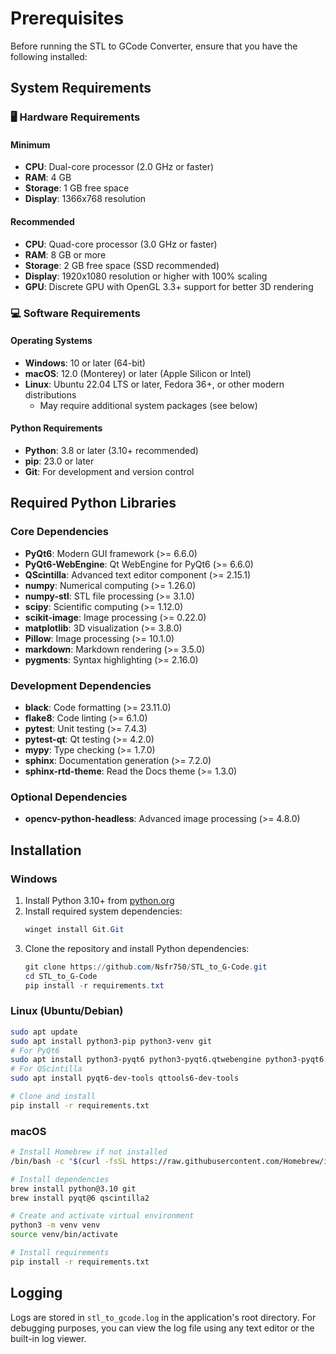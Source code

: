 # Prerequisites

Before running the STL to GCode Converter, ensure that you have the following installed:


## System Requirements


### 🖥️ Hardware Requirements


#### Minimum

- **CPU**: Dual-core processor (2.0 GHz or faster)
- **RAM**: 4 GB
- **Storage**: 1 GB free space
- **Display**: 1366x768 resolution


#### Recommended

- **CPU**: Quad-core processor (3.0 GHz or faster)
- **RAM**: 8 GB or more
- **Storage**: 2 GB free space (SSD recommended)
- **Display**: 1920x1080 resolution or higher with 100% scaling
- **GPU**: Discrete GPU with OpenGL 3.3+ support for better 3D rendering


### 💻 Software Requirements


#### Operating Systems

- **Windows**: 10 or later (64-bit)
- **macOS**: 12.0 (Monterey) or later (Apple Silicon or Intel)
- **Linux**: Ubuntu 22.04 LTS or later, Fedora 36+, or other modern distributions
  - May require additional system packages (see below)


#### Python Requirements

- **Python**: 3.8 or later (3.10+ recommended)
- **pip**: 23.0 or later
- **Git**: For development and version control


## Required Python Libraries


### Core Dependencies

- **PyQt6**: Modern GUI framework (>= 6.6.0)
- **PyQt6-WebEngine**: Qt WebEngine for PyQt6 (>= 6.6.0)
- **QScintilla**: Advanced text editor component (>= 2.15.1)
- **numpy**: Numerical computing (>= 1.26.0)
- **numpy-stl**: STL file processing (>= 3.1.0)
- **scipy**: Scientific computing (>= 1.12.0)
- **scikit-image**: Image processing (>= 0.22.0)
- **matplotlib**: 3D visualization (>= 3.8.0)
- **Pillow**: Image processing (>= 10.1.0)
- **markdown**: Markdown rendering (>= 3.5.0)
- **pygments**: Syntax highlighting (>= 2.16.0)


### Development Dependencies

- **black**: Code formatting (>= 23.11.0)
- **flake8**: Code linting (>= 6.1.0)
- **pytest**: Unit testing (>= 7.4.3)
- **pytest-qt**: Qt testing (>= 4.2.0)
- **mypy**: Type checking (>= 1.7.0)
- **sphinx**: Documentation generation (>= 7.2.0)
- **sphinx-rtd-theme**: Read the Docs theme (>= 1.3.0)


### Optional Dependencies

- **opencv-python-headless**: Advanced image processing (>= 4.8.0)


## Installation


### Windows

1. Install Python 3.10+ from [python.org](https://www.python.org/downloads/)
2. Install required system dependencies:
   ```powershell
   winget install Git.Git
   ```
3. Clone the repository and install Python dependencies:
   ```powershell
   git clone https://github.com/Nsfr750/STL_to_G-Code.git
   cd STL_to_G-Code
   pip install -r requirements.txt
   ```


### Linux (Ubuntu/Debian)

```bash
sudo apt update
sudo apt install python3-pip python3-venv git
# For PyQt6
sudo apt install python3-pyqt6 python3-pyqt6.qtwebengine python3-pyqt6.qtsvg
# For QScintilla
sudo apt install pyqt6-dev-tools qttools6-dev-tools

# Clone and install
pip install -r requirements.txt
```


### macOS

```bash
# Install Homebrew if not installed
/bin/bash -c "$(curl -fsSL https://raw.githubusercontent.com/Homebrew/install/HEAD/install.sh)"

# Install dependencies
brew install python@3.10 git
brew install pyqt@6 qscintilla2

# Create and activate virtual environment
python3 -m venv venv
source venv/bin/activate

# Install requirements
pip install -r requirements.txt
```


## Logging

Logs are stored in `stl_to_gcode.log` in the application's root directory. For debugging purposes, you can view the log file using any text editor or the built-in log viewer.
